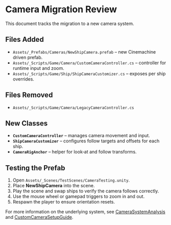 # Camera Migration Review

This document tracks the migration to a new camera system.

## Files Added

- `Assets/_Prefabs/Cameras/NewShipCamera.prefab` – new Cinemachine driven prefab.
- `Assets/_Scripts/Game/Camera/CustomCameraController.cs` – controller for runtime input and zoom.
- `Assets/_Scripts/Game/Ship/ShipCameraCustomizer.cs` – exposes per ship overrides.

## Files Removed

- `Assets/_Scripts/Game/Camera/LegacyCameraController.cs`

## New Classes

- **`CustomCameraController`** – manages camera movement and input.
- **`ShipCameraCustomizer`** – configures follow targets and offsets for each ship.
- **`CameraRigAnchor`** – helper for look‑at and follow transforms.

## Testing the Prefab

1. Open `Assets/_Scenes/TestScenes/CameraTesting.unity`.
2. Place **NewShipCamera** into the scene.
3. Play the scene and swap ships to verify the camera follows correctly.
4. Use the mouse wheel or gamepad triggers to zoom in and out.
5. Respawn the player to ensure orientation resets.

For more information on the underlying system, see
[CameraSystemAnalysis](CameraSystemAnalysis.md) and
[CustomCameraSetupGuide](CustomCameraSetupGuide.md).
